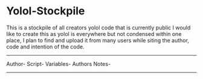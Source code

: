 # Yolol-Stockpile
This is a stockpile of all creators yolol code that is currently public I would like to create this as yolol is everywhere but not condensed within one place, I plan to find and upload it from many users while siting the author, code and intention of the code.

__________________________________
Author-
Script-
Variables-
Authors Notes-
__________________________________
